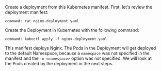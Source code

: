 Create a deployment from this Kubernetes manifest. First, let's review the deployment manifest:

```terminal:execute
command: cat nginx-deployment.yaml
```

Create the Deployment in Kubernetes with the following command:

```terminal:execute
command: kubectl apply -f nginx-deployment.yaml
```

This manifest deploys Nginx. The Pods in the Deployment will get deployed to the default Namespace, because a `namespace` was not specified in the manifest and the `-n <namespace>` option was not specified. We will look at the Pods created by the deployment in the next steps.
